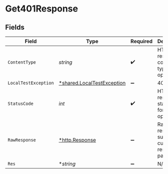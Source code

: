 # Get401Response


## Fields

| Field                                                                          | Type                                                                           | Required                                                                       | Description                                                                    |
| ------------------------------------------------------------------------------ | ------------------------------------------------------------------------------ | ------------------------------------------------------------------------------ | ------------------------------------------------------------------------------ |
| `ContentType`                                                                  | *string*                                                                       | :heavy_check_mark:                                                             | HTTP response content type for this operation                                  |
| `LocalTestException`                                                           | [*shared.LocalTestException](../../../pkg/models/shared/localtestexception.md) | :heavy_minus_sign:                                                             | 401 Local                                                                      |
| `StatusCode`                                                                   | *int*                                                                          | :heavy_check_mark:                                                             | HTTP response status code for this operation                                   |
| `RawResponse`                                                                  | [*http.Response](https://pkg.go.dev/net/http#Response)                         | :heavy_minus_sign:                                                             | Raw HTTP response; suitable for custom response parsing                        |
| `Res`                                                                          | **string*                                                                      | :heavy_minus_sign:                                                             | N/A                                                                            |